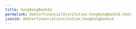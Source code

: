 ```yaml
---
title: hongKongBankId
permalink: DebtorFinancialInstitution.hongKongBankId.html
jsonid: debtorfinancialinstitution_hongkongbankid
---
```

